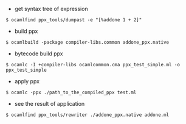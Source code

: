 - get syntax tree of expression

`$ ocamlfind ppx_tools/dumpast -e "[%addone 1 + 2]"`

- build ppx

`$ ocamlbuild -package compiler-libs.common addone_ppx.native`

- bytecode build ppx

`$ ocamlc -I +compiler-libs ocamlcommon.cma ppx_test_simple.ml -o ppx_test_simple`

- apply ppx

`$ ocamlc -ppx ./path_to_the_compiled_ppx test.ml`

- see the result of application

`$ ocamlfind ppx_tools/rewriter ./addone_ppx.native addone.ml`
